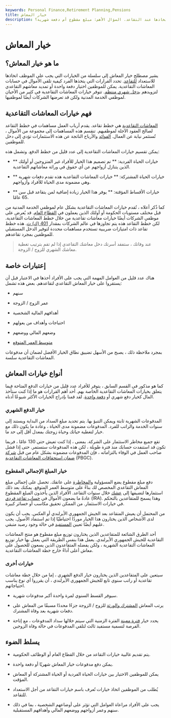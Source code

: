 ```yaml
---
keywords: Personal Finance,Retirement Planning,Pensions
title: خيار المعاش
description: خيار المعاش التقاعدي هو أي من عدد من الخيارات التي يجب على الموظف اتخاذها عند التقاعد. السؤال الأهم: مبلغ مقطوع أم دفعة شهرية؟
---
```


# خيار المعاش
## ما هو خيار المعاش؟

يشير مصطلح خيار المعاش إلى سلسلة من الخيارات التي يجب على الموظف اتخاذها للاستعداد [للتقاعد](/retirement). تحدد القرارات التي يتخذها الفرد كيفية تلقي الأموال في حسابات المعاشات التقاعدية. يمكن للموظفين اختيار دفعة واحدة أو تمديد معاشهم التقاعدي لتزويدهم [بدخل شهري منتظم](/income). تتوفر خيارات المعاشات التقاعدية في كثير من الأحيان لموظفي الخدمة المدنية ولكن قد تعرضها الشركات أيضًا لموظفيها.

## فهم خيارات المعاشات التقاعدية

[المعاشات التقاعدية](/pensionplan) هي خطط تقاعد. يقدم أرباب العمل مساهمات في خطط التقاعد لصالح العقود الآجلة لموظفيهم. تنقسم هذه المساهمات إلى مجموعة من الأموال ، تُستثمر نيابة عن العمال. [الفوائد](/interest) والأرباح الناتجة عن هذه الاستثمارات تؤدي إلى دخل للموظفين.

يمكن تقسيم خيارات المعاشات التقاعدية إلى عدد قليل من خطط الدفع. وتشمل هذه:

- ** خيارات الحياة الفردية: ** تم تصميم هذا الخيار للأفراد غير المتزوجين أو أولئك الذين يتنازل أزواجهم عن أي حقوق في وراثة معاشاتهم التقاعدية.

- ** خيارات الحياة المشتركة: ** خيارات المعاشات التقاعدية هذه تقدم دفعات شهرية وهي مضمونة مدى الحياة للأفراد وأزواجهم.

- ** خيارات الأقساط المؤقتة: ** يوفر هذا الخيار زيادة إضافية لمن يتقاعد قبل سن 65 عامًا.

كما ذُكر أعلاه ، تُقدم خيارات المعاشات التقاعدية بشكل عام لموظفي الخدمة المدنية من قبل مختلف مستويات الحكومة أو أولئك الذين يعملون في [القطاع العام](/sector). قد يُعرض على موظفي الشركات أيضًا خيارات معاشات تقاعدية من خلال خطط المعاشات التقاعدية. لكن خطط التقاعد هذه يتم تجاوزها في عالم الشركات بمقدار [401 (ك) ث](/401kplan). هذه خطط تقاعد ذات امتيازات ضريبية تستخدم مساهمات محددة لتوفير الدخل المستقبلي للموظفين بمجرد تقاعدهم.

> عند وفاتك ، ستفقد أسرتك دخل معاشك التقاعدي إذا لم تقم بترتيب تغطية معاشك الشهري للزوج / الزوجة.

>

## إعتبارات خاصة

هناك عدد قليل من العوامل المهمة التي يجب على الأفراد أخذها في الاعتبار قبل أن يستقروا على خيار المعاش التقاعدي لتقاعدهم. بعض هذه تشمل:

- سنهم

- عمر الزوج / الزوجة

- أهدافهم المالية الشخصية

- احتياجات وأهداف من يعولهم

- وضعهم المالي ووضعهم

- [متوسط العمر المتوقع](/lifeexpectancy)

بمجرد ملاحظة ذلك ، يصبح من الأسهل تضييق نطاق الخيار الأفضل لضمان أن مدفوعات المعاشات التقاعدية سلسة.

## أنواع خيارات المعاش

كما هو مذكور في القسم السابق ، يتوفر للأفراد عدد قليل من خيارات الدفع المتاحة فيما يتعلق بخيارات المعاشات التقاعدية الخاصة بهم. أحد أهم القرارات هو ما إذا كنت ستأخذ المال كخيار دفع شهري أو [دفعة واحدة](/lump-sum-payment). لقد قمنا بإدراج الخيارات الأكثر شيوعًا أدناه.

### خيار الدفع الشهري

المدفوعات الشهرية ثابتة ويمكن التنبؤ بها. يتم تحديد مبلغ السداد من البداية ويستند إلى سنوات الخدمة والراتب للفرد. المدفوعات مضمونة مدى الحياة ، وعادة ما يكون ذلك مع خيار لتغطية حياتك وحياة زوجتك بمعدل أقل إلى حد ما.

تقع جميع مخاطر الاستثمار على الشركة. بمعنى ، إذا كنت تعيش حتى 130 عامًا ، فربما تكون قد استنفدت حسابك منذ فترة طويلة ، لكن هذه المدفوعات ستستمر. حتى إذا فشل صاحب العمل في الوفاء بالتزاماته ، فإن المدفوعات مضمونة بشكل عام من قبل [شركة ضمان استحقاقات المعاشات التقاعدية](/pbgc) (PBGC).

### خيار المبلغ الإجمالي المقطوع

دفع مبلغ مقطوع يضع المسؤولية [والمخاطرة](/risk) على عاتقك. تحصل على إجمالي مبلغ المعاش التقاعدي المخصص لك بناءً على متوسط العمر المتوقع. يمكنك بعد ذلك استثمارها لتضيفها إلى [عشك](/nestegg) خلال سنوات التقاعد. الأفراد الذين يأخذون المبلغ المقطوع عادةً ما يضعون الأموال في [حساب تقاعد فردي](/ira) (IRA). وهذا يسمح للمتقاعدين بالتحكم في خيارات الاستثمار. من الممكن تحقيق مكاسب أو خسائر كبيرة.

من المحتمل أن يعيش المتقاعد بعد الجيش الجمهوري الأيرلندي أو العكس. يجب أن يكون لدى الأشخاص الذين يختارون هذا الخيار موردًا احتياطيًا إذا تم استنفاد الأصول. يجب عليهم أيضًا تعيين [المستفيد](/beneficiary) في حالة وجود رصيد متبقي.

أحد الطرق الشائعة للمتقاعدين الذين يختارون توزيع مبلغ مقطوع هو منتج المعاشات التقاعدية للجيش الجمهوري الأيرلندي. يعمل هذا بنفس الطريقة التي يعمل بها خيار توزيع المعاشات التقاعدية الشهرية ، ولكن يفضله المتقاعدون الذين يسعون للحصول على معاش أعلى أداءً خارج خطة المعاشات التقاعدية.

### خيارات أخرى

سيتعين على المتقاعدين الذين يختارون خيار الدفع الشهري ، إما من خلال خطة معاشات تقاعدية أو راتب سنوي تابع للجيش الجمهوري الأيرلندي ، أن يقرروا أي نوع يناسب احتياجاتهم.

- سيوفر القسط السنوي لمرة واحدة أكبر مدفوعات شهرية.

- يرتب المعاش [المشترك والورثة](/jointandsurvivorannuity) للزوج / الزوجة جزءًا محددًا مسبقًا من المعاش على دفعات شهرية بعد وفاة المشترك.

- يحدد خيار [فترة معينة](/periodcertain) الفترة الزمنية التي سيتم خلالها سداد المدفوعات ، مع إتاحة الفرصة لتسمية مستفيد ثالث لتلقي المدفوعات في حالة وفاة الزوجين.

## يسلط الضوء

- يتم تقديم غالبية خيارات التقاعد من خلال القطاع العام أو الوظائف الحكومية.

- يمكن دفع مدفوعات خيار المعاش شهريًا أو دفعة واحدة.

- يمكن للموظفين الاختيار بين خيارات الحياة الفردية أو الحياة المشتركة أو المعاش المؤقت.

- يُطلب من الموظفين اتخاذ خيارات تُعرف باسم خيارات التقاعد من أجل الاستعداد للتقاعد.

- يجب على الأفراد مراعاة العوامل التي تؤثر على أوضاعهم الشخصية ، بما في ذلك سنهم وعمر أزواجهم ووضعهم المالي وأهدافهم المستقبلية.

